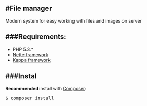 #File manager
-
Modern system for easy working with files and images on server

###Requirements:
-
* PHP 5.3.*
* [Nette framework](http://nette.org)
* [Kappa framework](https://github.com/Budry/Kappa)

###Instal
-
**Recommended** install with [Composer](http://getcomposer.org/):
<pre>$ composer install</pre>